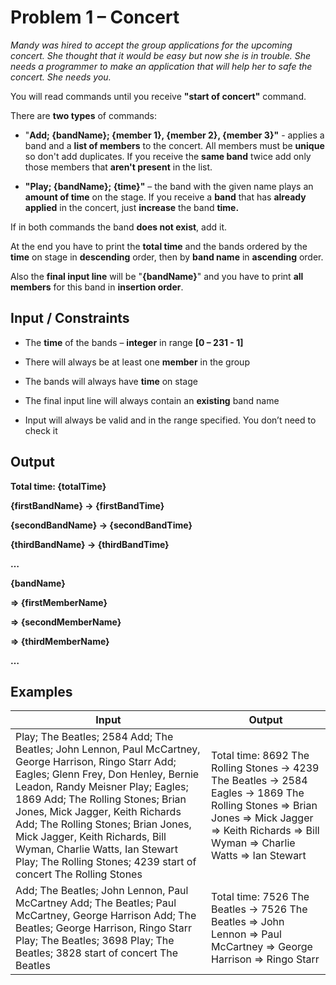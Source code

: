 Problem 1 – Concert 
====================

*Mandy was hired to accept the group applications for the upcoming concert. She
thought that it would be easy but now she is in trouble. She needs a programmer
to make an application that will help her to safe the concert. She needs you.*

You will read commands until you receive **"start of concert"** command.

There are **two types** of commands:

-   "**Add; {bandName}; {member 1}, {member 2}, {member 3}"** - applies a band
    and a **list of members** to the concert. All members must be **unique** so
    don't add duplicates. If you receive the **same band** twice add only those
    members that **aren't present** in the list.

-   **"Play; {bandName}; {time}"** – the band with the given name plays an
    **amount of time** on the stage. If you receive a **band** that has
    **already applied** in the concert, just **increase** the band **time.**

If in both commands the band **does not exist**, add it.

At the end you have to print the **total time** and the bands ordered by the
**time** on stage in **descending** order, then by **band name** in
**ascending** order.

Also the **final input line** will be "**{bandName}**" and you have to print
**all members** for this band in **insertion order**.

Input / Constraints
-------------------

-   The **time** of the bands – **integer** in range **[0 – 231 - 1]**

-   There will always be at least one **member** in the group

-   The bands will always have **time** on stage

-   The final input line will always contain an **existing** band name

-   Input will always be valid and in the range specified. You don’t need to
    check it

Output
------

**Total time: {totalTime}**

**{firstBandName} -\> {firstBandTime}**

**{secondBandName} -\> {secondBandTime}**

**{thirdBandName} -\> {thirdBandTime}**

**…**

**{bandName}**

**=\> {firstMemberName}**

**=\> {secondMemberName}**

**=\> {thirdMemberName}**

**…**

Examples
--------

| **Input**                                                                                                                                                                                                                                                                                                                                                                                                                               | **Output**                                                                                                                                                                                               |
|-----------------------------------------------------------------------------------------------------------------------------------------------------------------------------------------------------------------------------------------------------------------------------------------------------------------------------------------------------------------------------------------------------------------------------------------|----------------------------------------------------------------------------------------------------------------------------------------------------------------------------------------------------------|
| Play; The Beatles; 2584 Add; The Beatles; John Lennon, Paul McCartney, George Harrison, Ringo Starr Add; Eagles; Glenn Frey, Don Henley, Bernie Leadon, Randy Meisner Play; Eagles; 1869 Add; The Rolling Stones; Brian Jones, Mick Jagger, Keith Richards Add; The Rolling Stones; Brian Jones, Mick Jagger, Keith Richards, Bill Wyman, Charlie Watts, Ian Stewart Play; The Rolling Stones; 4239 start of concert The Rolling Stones | Total time: 8692 The Rolling Stones -\> 4239 The Beatles -\> 2584 Eagles -\> 1869 The Rolling Stones =\> Brian Jones =\> Mick Jagger =\> Keith Richards =\> Bill Wyman =\> Charlie Watts =\> Ian Stewart |
| Add; The Beatles; John Lennon, Paul McCartney Add; The Beatles; Paul McCartney, George Harrison Add; The Beatles; George Harrison, Ringo Starr Play; The Beatles; 3698 Play; The Beatles; 3828 start of concert The Beatles                                                                                                                                                                                                             | Total time: 7526 The Beatles -\> 7526 The Beatles =\> John Lennon =\> Paul McCartney =\> George Harrison =\> Ringo Starr                                                                                 |
